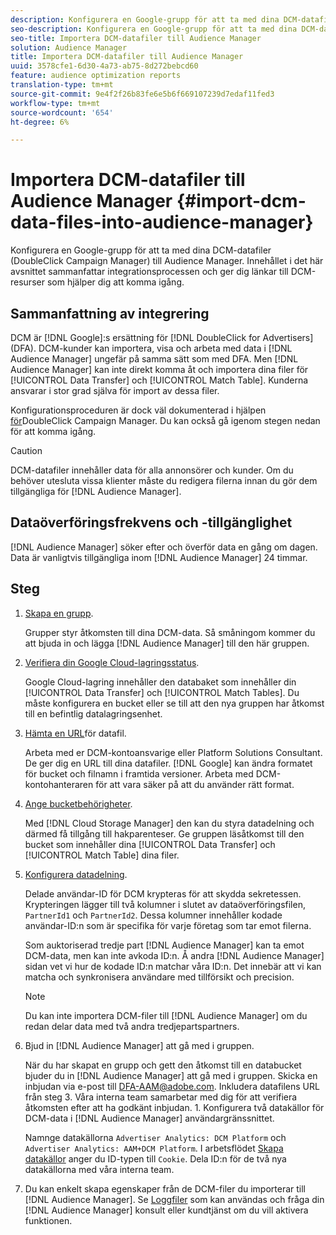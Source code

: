 ```yaml
---
description: Konfigurera en Google-grupp för att ta med dina DCM-datafiler (DoubleClick Campaign Manager) till Audience Manager. Innehållet i det här avsnittet sammanfattar integrationsprocessen och ger dig länkar till DCM-resurser som hjälper dig att komma igång.
seo-description: Konfigurera en Google-grupp för att ta med dina DCM-datafiler (DoubleClick Campaign Manager) till Audience Manager. Innehållet i det här avsnittet sammanfattar integrationsprocessen och ger dig länkar till DCM-resurser som hjälper dig att komma igång.
seo-title: Importera DCM-datafiler till Audience Manager
solution: Audience Manager
title: Importera DCM-datafiler till Audience Manager
uuid: 3578cfe1-6d30-4a73-ab75-8d272bebcd60
feature: audience optimization reports
translation-type: tm+mt
source-git-commit: 9e4f2f26b83fe6e5b6f669107239d7edaf11fed3
workflow-type: tm+mt
source-wordcount: '654'
ht-degree: 6%

---
```



# Importera DCM-datafiler till Audience Manager {#import-dcm-data-files-into-audience-manager}

Konfigurera en Google-grupp för att ta med dina DCM-datafiler (DoubleClick Campaign Manager) till Audience Manager. Innehållet i det här avsnittet sammanfattar integrationsprocessen och ger dig länkar till DCM-resurser som hjälper dig att komma igång.

## Sammanfattning av integrering

DCM är [!DNL Google]:s ersättning för [!DNL DoubleClick for Advertisers] (DFA). DCM-kunder kan importera, visa och arbeta med data i [!DNL Audience Manager] ungefär på samma sätt som med DFA. Men [!DNL Audience Manager] kan inte direkt komma åt och importera dina filer för [!UICONTROL Data Transfer] och [!UICONTROL Match Table]. Kunderna ansvarar i stor grad själva för import av dessa filer.

Konfigurationsproceduren är dock väl dokumenterad i hjälpen [för](https://support.google.com/dcm/partner/answer/2941575?hl=en&amp;ref_topic=6107456)DoubleClick Campaign Manager. Du kan också gå igenom stegen nedan för att komma igång.

>[!CAUTION]
>
>DCM-datafiler innehåller data för alla annonsörer och kunder. Om du behöver utesluta vissa klienter måste du redigera filerna innan du gör dem tillgängliga för [!DNL Audience Manager].

## Dataöverföringsfrekvens och -tillgänglighet

[!DNL Audience Manager] söker efter och överför data en gång om dagen. Data är vanligtvis tillgängliga inom [!DNL Audience Manager] 24 timmar.

## Steg

1. [Skapa en grupp](https://support.google.com/dcm/partner/answer/3370419?hl=en&amp;ref_topic=6107456).

   Grupper styr åtkomsten till dina DCM-data. Så småningom kommer du att bjuda in och lägga [!DNL Audience Manager] till den här gruppen.

1. [Verifiera din Google Cloud-lagringsstatus](https://support.google.com/dcm/partner/answer/3370481?hl=en&amp;ref_topic=6107456).

   Google Cloud-lagring innehåller den databaket som innehåller din [!UICONTROL Data Transfer] och [!UICONTROL Match Tables]. Du måste konfigurera en bucket eller se till att den nya gruppen har åtkomst till en befintlig datalagringsenhet.

1. [Hämta en URL](https://support.google.com/dcm/partner/answer/3370482?hl=en&amp;ref_topic=6107456)för datafil.

   Arbeta med er DCM-kontoansvarige eller Platform Solutions Consultant. De ger dig en URL till dina datafiler. [!DNL Google] kan ändra formatet för bucket och filnamn i framtida versioner. Arbeta med DCM-kontohanteraren för att vara säker på att du använder rätt format.

1. [Ange bucketbehörigheter](https://cloud.google.com/storage/docs/cloud-console?csw=1#_bucketpermission).

   Med [!DNL Cloud Storage Manager] den kan du styra datadelning och därmed få tillgång till hakparenteser. Ge gruppen läsåtkomst till den bucket som innehåller dina [!UICONTROL Data Transfer] och [!UICONTROL Match Table] dina filer.

1. [Konfigurera datadelning](https://support.google.com/dcm/partner/answer/6206106?hl=en).

   Delade användar-ID för DCM krypteras för att skydda sekretessen. Krypteringen lägger till två kolumner i slutet av dataöverföringsfilen, `PartnerId1` och `PartnerId2`. Dessa kolumner innehåller kodade användar-ID:n som är specifika för varje företag som tar emot filerna.

   Som auktoriserad tredje part [!DNL Audience Manager] kan ta emot DCM-data, men kan inte avkoda ID:n. Å andra [!DNL Audience Manager] sidan vet vi hur de kodade ID:n matchar våra ID:n. Det innebär att vi kan matcha och synkronisera användare med tillförsikt och precision.

   >[!NOTE]
   >Du kan inte importera DCM-filer till [!DNL Audience Manager] om du redan delar data med två andra tredjepartspartners.

1. Bjud in [!DNL Audience Manager] att gå med i gruppen.

   När du har skapat en grupp och gett den åtkomst till en databucket bjuder du in [!DNL Audience Manager] att gå med i gruppen. Skicka en inbjudan via e-post till DFA-AAM@adobe.com. Inkludera datafilens URL från steg 3. Våra interna team samarbetar med dig för att verifiera åtkomsten efter att ha godkänt inbjudan. 1. Konfigurera två datakällor för DCM-data i [!DNL Audience Manager] användargränssnittet.

   Namnge datakällorna `Advertiser Analytics: DCM Platform` och `Advertiser Analytics: AAM+DCM Platform`. I arbetsflödet [Skapa datakällor](../../../features/manage-datasources.md#create-data-source) anger du ID-typen till `Cookie`. Dela ID:n för de två nya datakällorna med våra interna team.

1. Du kan enkelt skapa egenskaper från de DCM-filer du importerar till [!DNL Audience Manager]. Se [Loggfiler](../../../integration/media-data-integration/actionable-log-files.md) som kan användas och fråga din [!DNL Audience Manager] konsult eller kundtjänst om du vill aktivera funktionen.

